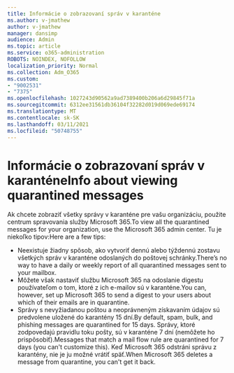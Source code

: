 ```yaml
---
title: Informácie o zobrazovaní správ v karanténe
ms.author: v-jmathew
author: v-jmathew
manager: dansimp
audience: Admin
ms.topic: article
ms.service: o365-administration
ROBOTS: NOINDEX, NOFOLLOW
localization_priority: Normal
ms.collection: Adm_O365
ms.custom:
- "9002531"
- "7375"
ms.openlocfilehash: 1027243d90562a9ad7389400b206a6d29845f71a
ms.sourcegitcommit: 6312ee31561db36104f32282d019d069ede69174
ms.translationtype: MT
ms.contentlocale: sk-SK
ms.lasthandoff: 03/11/2021
ms.locfileid: "50748755"
---
```

# <a name="info-about-viewing-quarantined-messages"></a><span data-ttu-id="3715b-102">Informácie o zobrazovaní správ v karanténe</span><span class="sxs-lookup"><span data-stu-id="3715b-102">Info about viewing quarantined messages</span></span>

<span data-ttu-id="3715b-103">Ak chcete zobraziť všetky správy v karanténe pre vašu organizáciu, použite centrum spravovania služby Microsoft 365.</span><span class="sxs-lookup"><span data-stu-id="3715b-103">To view all the quarantined messages for your organization, use the Microsoft 365 admin center.</span></span> <span data-ttu-id="3715b-104">Tu je niekoľko tipov:</span><span class="sxs-lookup"><span data-stu-id="3715b-104">Here are a few tips:</span></span>

- <span data-ttu-id="3715b-105">Neexistuje žiadny spôsob, ako vytvoriť dennú alebo týždennú zostavu všetkých správ v karanténe odoslaných do poštovej schránky.</span><span class="sxs-lookup"><span data-stu-id="3715b-105">There’s no way to have a daily or weekly report of all quarantined messages sent to your mailbox.</span></span>
- <span data-ttu-id="3715b-106">Môžete však nastaviť službu Microsoft 365 na odoslanie digestu používateľom o tom, ktoré z ich e-mailov sú v karanténe.</span><span class="sxs-lookup"><span data-stu-id="3715b-106">You can, however, set up Microsoft 365 to send a digest to your users about which of their emails are in quarantine.</span></span>
- <span data-ttu-id="3715b-107">Správy s nevyžiadanou poštou a neoprávneným získavaním údajov sú predvolene uložené do karantény 15 dní.</span><span class="sxs-lookup"><span data-stu-id="3715b-107">By default, spam, bulk, and phishing messages are quarantined for 15 days.</span></span> <span data-ttu-id="3715b-108">Správy, ktoré zodpovedajú pravidlu toku pošty, sú v karanténe 7 dní (nemôžete ho prispôsobiť).</span><span class="sxs-lookup"><span data-stu-id="3715b-108">Messages that match a mail flow rule are quarantined for 7 days (you can't customize this).</span></span> <span data-ttu-id="3715b-109">Keď Microsoft 365 odstráni správu z karantény, nie je ju možné vrátiť späť.</span><span class="sxs-lookup"><span data-stu-id="3715b-109">When Microsoft 365 deletes a message from quarantine, you can't get it back.</span></span>
